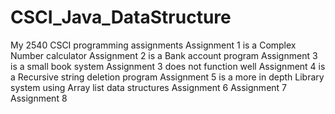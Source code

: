 # CSCI_Java_DataStructure
My 2540 CSCI programming assignments
Assignment 1 is a Complex Number calculator
Assignment 2 is a Bank account program
Assignment 3 is a small book system
Assignment 3 does not function well
Assignment 4 is a Recursive string deletion program
Assignment 5 is a more in depth Library system using Array list data structures
Assignment 6
Assignment 7
Assignment 8 